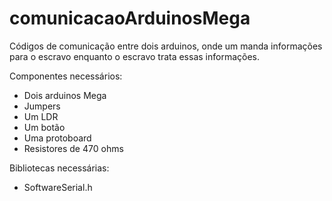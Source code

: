 # comunicacaoArduinosMega
Códigos de comunicação entre dois arduinos, onde um manda informações para o escravo enquanto o escravo trata essas informações.

Componentes necessários:
- Dois arduinos Mega
- Jumpers
- Um LDR
- Um botão
- Uma protoboard
- Resistores de 470 ohms

Bibliotecas necessárias:
- SoftwareSerial.h
